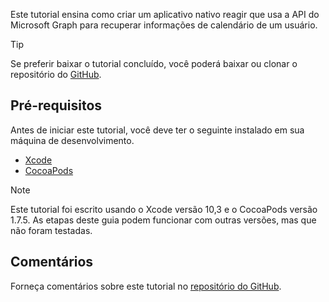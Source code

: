 <!-- markdownlint-disable MD002 MD041 -->

Este tutorial ensina como criar um aplicativo nativo reagir que usa a API do Microsoft Graph para recuperar informações de calendário de um usuário.

> [!TIP]
> Se preferir baixar o tutorial concluído, você poderá baixar ou clonar o repositório do [GitHub](https://github.com/microsoftgraph/msgraph-training-ios-swift).

## <a name="prerequisites"></a>Pré-requisitos

Antes de iniciar este tutorial, você deve ter o seguinte instalado em sua máquina de desenvolvimento.

- [Xcode](https://developer.apple.com/xcode/)
- [CocoaPods](https://cocoapods.org)

> [!NOTE]
> Este tutorial foi escrito usando o Xcode versão 10,3 e o CocoaPods versão 1.7.5. As etapas deste guia podem funcionar com outras versões, mas que não foram testadas.

## <a name="feedback"></a>Comentários

Forneça comentários sobre este tutorial no [repositório do GitHub](https://github.com/microsoftgraph/msgraph-training-ios-swift).
